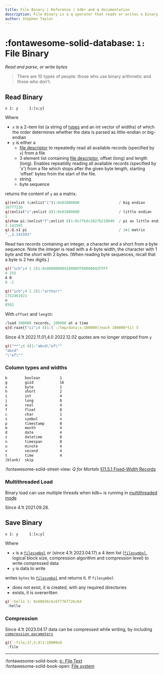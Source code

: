 ```yaml
---
title: File Binary | Reference | kdb+ and q documentation
description: File Binary is a q operator that reads or writes a binary file.
author: Stephen Taylor
---
```

# :fontawesome-solid-database: `1:` File Binary

_Read and parse, or write bytes_



> There are 10 types of people: those who use binary arithmetic and those who don’t. 


## Read Binary

```syntax
x 1: y     1:[x;y]
```

Where 

-   `x` is a 2-item list (a string of [types](#column-types-and-widths) and an int vector of widths) of which the order determines whether the data is parsed as little-endian or big-endian
-   `y` is either a
    -   [file descriptor](../basics/glossary.md#file-descriptor) to repeatedly read all available records (specified by `x`) from a file
    -   3 element list containing [file descriptor](../basics/glossary.md#file-descriptor), offset (long) and length (long). Enables repeatidly reading all available records (specified by 'x') from a file which stops after the given byte length, starting 'offset' bytes from the start of the file.
    -   string
    -   byte sequence

returns the content of `y` as a matrix.

```q
q)(enlist 4;enlist"i")1:0x01000000                  / big endian
16777216
q)(enlist"i";enlist 4)1:0x01000000                  / little endian
1
q)show pi:(enlist"f";enlist 8)1:0x7fbdc282fb210940  / pi as little endian 64-bit float
3.141593
q).Q.s1 pi                                          / 1×1 matrix
",,3.141593"
```

Read two records containing an integer, a character and a short from a byte sequence. Note the integer is read with a 4-byte width, the character with 1 byte and the short with 2 bytes. (When reading byte sequences, recall that a byte is 2 hex digits.)

```q
q)("ich";4 1 2)1:0x00000000410000FF00000042FFFF
0 255
A B
0 -1

q)("ich";4 1 2)1:"arthur!"
1752461921
u
8562
```

With `offset` and `length`:

```q
/load 500000 records, 100000 at a time
q)d:raze{("ii";4 4)1:(`:/tmp/data;x;100000)}each 100000*til 5
```

Since 4.1t 2022.11.01,4.0 2022.12.02 quotes are no longer stripped from `y`

```q
q)("**";4 4)1:"abcd\"ef\""
"abcd"
"\"ef\""
```

### Column types and widths

```txt
b        boolean         1
g        guid            16
x        byte            1
h        short           2
i        int             4
j        long            8
e        real            4
f        float           8
c        char            1
s        symbol          n
p        timestamp       8
m        month           4
d        date            4
z        datetime        8
n        timespan        8
u        minute          4
v        second          4
t        time            4
(blank)  skip           
```

:fontawesome-solid-street-view:
_Q for Mortals_
[§11.5.1 Fixed-Width Records](/q4m3/11_IO/#1151-fixed-width-records)

### Multithreaded Load

Binary load can use multiple threads when kdb+ is running in [multithreaded mode](https://code.kx.com/q/basics/syscmds/#s-number-of-secondary-threads)

Since 4.1t 2021.09.28.


## Save Binary

```syntax
x 1: y     1:[x;y]
```

Where

-   `x` is a [`filesymbol`](../basics/glossary.md#file-symbol) or (since 4.1t 2023.04.17) a 4 item list ([`filesymbol`](../basics/glossary.md#file-symbol), logical block size, compression algorithm and compression level) to write compressed data
-   `y` is data to write

writes `bytes` to [`filesymbol`](../basics/glossary.md#file-symbol) and returns it. If `filesymbol`

-   does not exist, it is created, with any required directories
-   exists, it is overwritten

```q
q)`:hello 1: 0x68656c6c6f776f726c64
`:hello
```

### Compression

Since 4.1t 2023.04.17 data can be compressed while writing, by including [`compression parameters`](../kb/file-compression.md#compression-parameters)

```q
q)(`:file;17;2;9)1:100#0x0
`:file
```

----
:fontawesome-solid-book:
[`0:` File Text](file-text.md)
<br>
:fontawesome-solid-book-open:
[File system](../basics/files.md)
